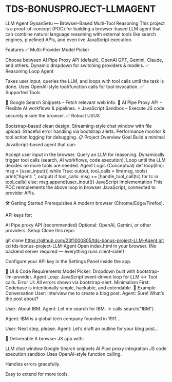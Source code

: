 # TDS-BONUSPROJECT-LLMAGENT
LLM Agent GyaanSetu — Browser-Based Multi-Tool Reasoning This project is a proof-of-concept (POC) for building a browser-based LLM agent that can combine natural language reasoning with external tools like search engines, pipelined APIs, and even live JavaScript execution.

Features
✅ Multi-Provider Model Picker

Choose between AI Pipe Proxy API (default), OpenAI GPT, Gemini, Claude, and others.
Dynamic dropdown for switching providers & models.
✅ Reasoning Loop Agent

Takes user input, queries the LLM, and loops with tool calls until the task is done.
Uses OpenAI-style tool/function calls for tool invocation.
✅ Supported Tools

🔎 Google Search Snippets – Fetch relevant web info.
🔗 AI Pipe Proxy API – Flexible AI workflows & pipelines.
⚡ JavaScript Sandbox – Execute JS code securely inside the browser.
✅ Robust UI/UX

Bootstrap-based clean design.
Streaming-style chat window with file upload.
Graceful error handling via bootstrap alerts.
Performance monitor & tool action logging for debugging.
📋 Project Overview
Goal
Build a minimal JavaScript-based agent that can:

Accept user input in the browser.
Query an LLM for reasoning.
Dynamically trigger tool calls (search, AI workflows, code execution).
Loop until the LLM decides no more tools are needed.
Agent Logic (Conceptual)
def loop(llm):
    msg = [user_input()]
    while True:
        output, tool_calls = llm(msg, tools)
        print("Agent: ", output)
        if tool_calls:
            msg += [handle_tool_call(tc) for tc in tool_calls]
        else:
            msg.append(user_input())
JavaScript Implementation
This POC reimplements the above loop in browser JavaScript, connected to provider APIs.

🛠️ Getting Started
Prerequisites
A modern browser (Chrome/Edge/Firefox).

API keys for:

AI Pipe proxy API (recommended)
Optional: OpenAI, Gemini, or other providers.
Setup
Clone this repo:

git clone https://github.com/23f1000805/tds-bonus-project-LLM-Agent.git
cd tds-bonus-project-LLM-Agent
Open index.html in your browser. (No backend server required — everything runs client-side!)

Configure your API key in the Settings Panel inside the app.

🎨 UI & Code Requirements
Model Picker: Dropdown built with bootstrap-llm-provider.
Agent Loop: JavaScript event-driven loop for LLM ↔ Tool calls.
Error UI: All errors shown via bootstrap-alert.
Minimalism First: Codebase is intentionally simple, hackable, and extendable.
📖 Example Conversation
User: Interview me to create a blog post. Agent: Sure! What’s the post about?

User: About IBM. Agent: Let me search for IBM. → calls search("IBM")

Agent: IBM is a global tech company founded in 1911...

User: Next step, please. Agent: Let’s draft an outline for your blog post...

🧪 Deliverable
A browser JS app with:

LLM chat window
Google Search snippets
AI Pipe proxy integration
JS code execution sandbox
Uses OpenAI-style function calling.

Handles errors gracefully.

Easy to extend for more tools.
